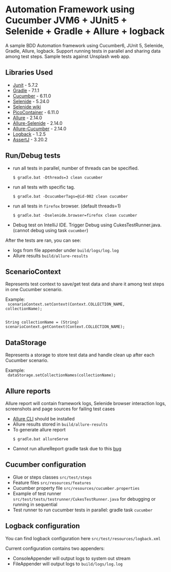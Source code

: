 # Automation Framework using Cucumber JVM6 + JUnit5 + Selenide + Gradle + Allure + logback

A sample BDD Automation framework using Cucumber6, JUnit 5, Selenide, Gradle, Allure, logback.
Support running tests in parallel and sharing data among test steps.
Sample tests against Unsplash web app. 

## Libraries Used

* [Junit](https://junit.org/junit5/docs/current/user-guide/) - 5.7.2
* [Gradle](https://gradle.org/guides) - 7.1.1
* [Cucumber](https://cucumber.io/docs/cucumber/) - 6.11.0
* [Selenide](https://rselenide.org/documentation.html) - 5.24.0
* [Selenide wiki](https://github.com/selenide/selenide/wiki)
* [PicoContainer](https://github.com/cucumber/cucumber-jvm/tree/main/picocontainer) - 6.11.0
* [Allure](https://docs.qameta.io/allure/) - 2.14.0
* [Allure-Selenide](https://selenide.org/documentation/reports.html) - 2.14.0
* [Allure-Cucumber](https://docs.qameta.io/allure/#_cucumber_jvm) - 2.14.0
* [Logback](http://logback.qos.ch/manual/index.html) - 1.2.5
* [AssertJ](https://assertj.github.io/doc/) - 3.20.2

## Run/Debug tests

* run all tests in parallel, number of threads can be specified.

  ```shell
  $ gradle.bat -Dthreads=3 clean cucumber
  ```

* run all tests with specific tag.

  ```shell
  $ gradle.bat -DcucumberTags=@id-002 clean cucumber
  ```

* run all tests in `firefox` browser. (default threads=1)
  ```shell
  $ gradle.bat -Dselenide.browser=firefox clean cucumber 
  ```

* Debug test on IntelliJ IDE.
Trigger Debug using CukesTestRunner.java. (cannot debug using task `cucumber`)


After the tests are ran, you can see:
* logs from file appender under `build/logs/log.log`
* Allure results `build/allure-results`

## ScenarioContext

Represents test context to save/get test data and share it among test steps in one Cucumber scenario.  

Example:  
<code>
scenarioContext.setContext(Context.COLLECTION_NAME, collectionName);
</code>

<code>
String collectionName = (String) scenarioContext.getContext(Context.COLLECTION_NAME);
</code>

## DataStorage
Represents a storage to store test data and handle clean up after each Cucumber scenario.  

Example:  
<code>
dataStorage.setCollectionNames(collectionName);
</code>


## Allure reports
Allure report will contain framework logs, Selenide browser interaction logs, screenshots and page sources for 
failing test cases

* [Allure CLI](https://docs.qameta.io/allure/#_commandline) should be installed
* Allure results stored in `build/allure-results`
* To generate allure report
  ```shell
  $ gradle.bat allureServe
  ```
* Cannot run allureReport gradle task due to this [bug](https://github.com/allure-framework/allure-gradle/issues/60)


## Cucumber configuration

* Glue or steps classes `src/test/steps`
* Feature files `src/resources/features`
* Cucumber property file `src/resources/cucumber.properties`
* Example of test runner `src/test/tests/testrunner/CukesTestRunner.java` for debugging or running in sequential
* Test runner to run cucumber tests in parallel: gradle task `cucumber`


## Logback configuration

You can find logback configuration here `src/test/resources/logback.xml`

Current configuration contains two appenders:

* ConsoleAppender will output logs to system out stream
* FileAppender will output logs to `build/logs/log.log` 